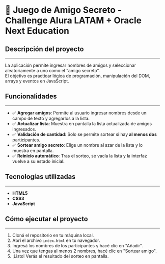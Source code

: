 # 🔀 Juego de Amigo Secreto - Challenge Alura LATAM + Oracle Next Education

## Descripción del proyecto
---
La aplicación permite ingresar nombres de amigos y seleccionar aleatoriamente a uno como el “amigo secreto”.  
El objetivo es practicar lógica de programación, manipulación del DOM, arrays y eventos en JavaScript.

## Funcionalidades
---
- ✅ **Agregar amigos**: Permite al usuario ingresar nombres desde un campo de texto y agregarlos a la lista.
- ✅ **Actualizar lista**: Muestra en pantalla la lista actualizada de amigos ingresados.
- ✅ **Validación de cantidad**: Solo se permite sortear si hay **al menos dos** participantes.
- ✅ **Sortear amigo secreto**: Elige un nombre al azar de la lista y lo muestra en pantalla.
- ✅ **Reinicio automático**: Tras el sorteo, se vacía la lista y la interfaz vuelve a su estado inicial.

## Tecnologías utilizadas
---
- **HTML5**
- **CSS3**
- **JavaScript**

## Cómo ejecutar el proyecto
---
1. Cloná el repositorio en tu máquina local.
2. Abrí el archivo `index.html` en tu navegador.
3. Ingresá los nombres de los participantes y hacé clic en "Añadir".
4. Una vez que tengas al menos 2 nombres, hacé clic en "Sortear amigo".
5. ¡Listo! Verás el resultado del sorteo en pantalla.
